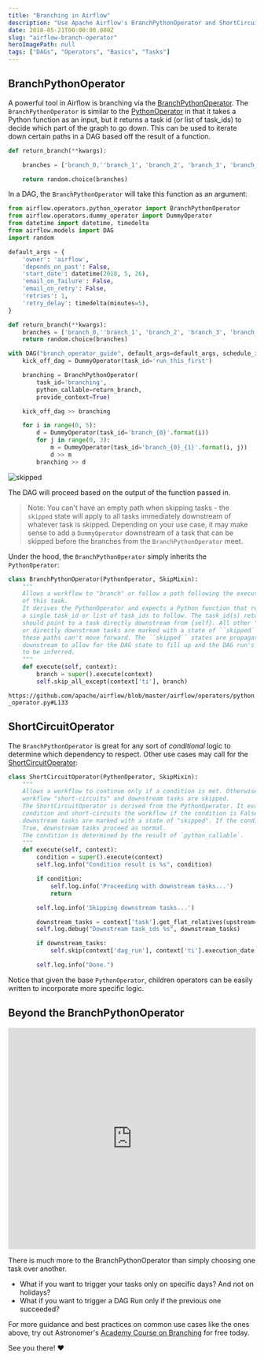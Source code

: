 ```yaml
---
title: "Branching in Airflow"
description: "Use Apache Airflow's BranchPythonOperator and ShortCircuitOperator to execute conditional branches in your workflow"
date: 2018-05-21T00:00:00.000Z
slug: "airflow-branch-operator"
heroImagePath: null
tags: ["DAGs", "Operators", "Basics", "Tasks"]
---
```


## BranchPythonOperator

A powerful tool in Airflow is branching via the [BranchPythonOperator](https://registry.astronomer.io/providers/apache-airflow/modules/branchpythonoperator). The `BranchPythonOperator` is similar to the [PythonOperator](https://registry.astronomer.io/providers/apache-airflow/modules/pythonoperator) in that it takes a Python function as an input, but it returns a task id (or list of task_ids) to decide which part of the graph to go down. This can be used to iterate down certain paths in a DAG based off the result of a function.

```python
def return_branch(**kwargs):

    branches = ['branch_0,''branch_1', 'branch_2', 'branch_3', 'branch_4']

    return random.choice(branches)
```

In a DAG, the `BranchPythonOperator` will take this function as an argument:

```python
from airflow.operators.python_operator import BranchPythonOperator
from airflow.operators.dummy_operator import DummyOperator
from datetime import datetime, timedelta
from airflow.models import DAG
import random

default_args = {
    'owner': 'airflow',
    'depends_on_past': False,
    'start_date': datetime(2018, 5, 26),
    'email_on_failure': False,
    'email_on_retry': False,
    'retries': 1,
    'retry_delay': timedelta(minutes=5),
}

def return_branch(**kwargs):
    branches = ['branch_0,''branch_1', 'branch_2', 'branch_3', 'branch_4']
    return random.choice(branches)

with DAG("branch_operator_guide", default_args=default_args, schedule_interval=None) as dag:
    kick_off_dag = DummyOperator(task_id='run_this_first')

    branching = BranchPythonOperator(
        task_id='branching',
        python_callable=return_branch,
        provide_context=True)

    kick_off_dag >> branching

    for i in range(0, 5):
        d = DummyOperator(task_id='branch_{0}'.format(i))
        for j in range(0, 3):
            m = DummyOperator(task_id='branch_{0}_{1}'.format(i, j))
            d >> m
        branching >> d
```

![skipped](https://assets2.astronomer.io/main/guides/branching.png)

The DAG will proceed based on the output of the function passed in.

> Note: You can't have an empty path when skipping tasks - the `skipped` state will apply to all tasks immediately downstream of whatever task is skipped. Depending on your use case, it may make sense to add a `DummyOperator` downstream of a task that can be skipped before the branches from the `BranchPythonOperator` meet.

Under the hood, the `BranchPythonOperator` simply inherits the `PythonOperator`:

```python
class BranchPythonOperator(PythonOperator, SkipMixin):
    """
    Allows a workflow to "branch" or follow a path following the execution
    of this task.
    It derives the PythonOperator and expects a Python function that returns
    a single task_id or list of task_ids to follow. The task_id(s) returned
    should point to a task directly downstream from {self}. All other "branches"
    or directly downstream tasks are marked with a state of ``skipped`` so that
    these paths can't move forward. The ``skipped`` states are propagated
    downstream to allow for the DAG state to fill up and the DAG run's state
    to be inferred.
    """
    def execute(self, context):
        branch = super().execute(context)
        self.skip_all_except(context['ti'], branch)

```

`https://github.com/apache/airflow/blob/master/airflow/operators/python_operator.py#L133`

## ShortCircuitOperator

The `BranchPythonOperator` is great for any sort of _conditional_ logic to determine which dependency to respect. Other use cases may call for the [ShortCircuitOperator](https://registry.astronomer.io/providers/apache-airflow/modules/shortcircuitoperator):

```python
class ShortCircuitOperator(PythonOperator, SkipMixin):
    """
    Allows a workflow to continue only if a condition is met. Otherwise, the
    workflow "short-circuits" and downstream tasks are skipped.
    The ShortCircuitOperator is derived from the PythonOperator. It evaluates a
    condition and short-circuits the workflow if the condition is False. Any
    downstream tasks are marked with a state of "skipped". If the condition is
    True, downstream tasks proceed as normal.
    The condition is determined by the result of `python_callable`.
    """
    def execute(self, context):
        condition = super().execute(context)
        self.log.info("Condition result is %s", condition)

        if condition:
            self.log.info('Proceeding with downstream tasks...')
            return

        self.log.info('Skipping downstream tasks...')

        downstream_tasks = context['task'].get_flat_relatives(upstream=False)
        self.log.debug("Downstream task_ids %s", downstream_tasks)

        if downstream_tasks:
            self.skip(context['dag_run'], context['ti'].execution_date, downstream_tasks)

        self.log.info("Done.")
```

Notice that given the base `PythonOperator`, children operators can be easily written to incorporate more specific logic.

## Beyond the BranchPythonOperator

<!-- markdownlint-disable MD033 -->
<iframe src="https://fast.wistia.net/embed/iframe/9c4267f3e4" title="branchpythonoperator Video" allow="autoplay; fullscreen" allowtransparency="true" frameborder="0" scrolling="no" class="wistia_embed" name="wistia_embed" allowfullscreen msallowfullscreen width="100%" height="450"></iframe>

There is much more to the BranchPythonOperator than simply choosing one task over another.

- What if you want to trigger your tasks only on specific days? And not on holidays?  
- What if you want to trigger a DAG Run only if the previous one succeeded?

For more guidance and best practices on common use cases like the ones above, try out Astronomer's
[Academy Course on Branching](https://academy.astronomer.io/branching-course) for free today.

See you there! ❤️ 

